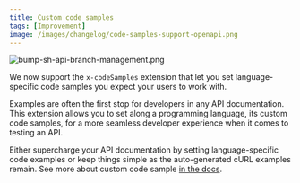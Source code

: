 ```yaml
---
title: Custom code samples
tags: [Improvement]
image: /images/changelog/code-samples-support-openapi.png
---
```


![bump-sh-api-branch-management.png](/images/changelog/code-samples-support-openapi.png)

We now support the `x-codeSamples` extension that let you set language-specific code samples you expect your users to work with.

Examples are often the first stop for developers in any API documentation. This extension allows you to set along a programming language, its custom code samples, for a more seamless developer experience when it comes to testing an API.

Either supercharge your API documentation by setting language-specific code examples or keep things simple as the auto-generated cURL examples remain. See more about custom code sample [in the docs](/help/doc-code-samples/).
